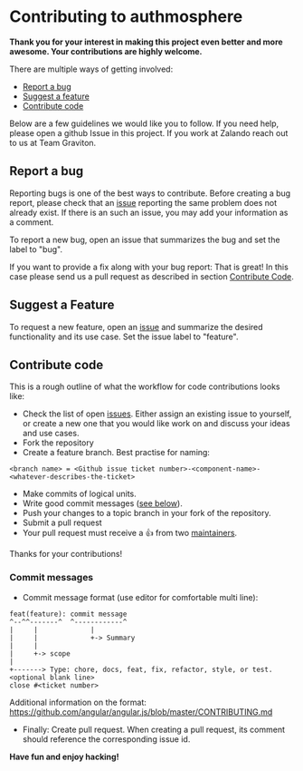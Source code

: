 # Contributing to authmosphere

**Thank you for your interest in making this project even better and more awesome. Your contributions are highly welcome.**

There are multiple ways of getting involved:

- [Report a bug](#report-a-bug)
- [Suggest a feature](#suggest-a-feature)
- [Contribute code](#contribute-code)

Below are a few guidelines we would like you to follow.
If you need help, please open a github Issue in this project. If you work at Zalando reach out to us at Team Graviton.

## Report a bug
Reporting bugs is one of the best ways to contribute. Before creating a bug report, please check that an
[issue](https://github.com/zalando-incubator/authmosphere/issues) reporting the same problem does not already exist. If there is an
such an issue, you may add your information as a comment.

To report a new bug, open an issue that summarizes the bug and set the label to "bug".

If you want to provide a fix along with your bug report: That is great! In this case please send us a pull request as
described in section [Contribute Code](#contribute-code).

## Suggest a Feature
To request a new feature, open an [issue](https://github.com/zalando-incubator/authmosphere/issues/new) and summarize the desired
functionality and its use case. Set the issue label to "feature".

## Contribute code
This is a rough outline of what the workflow for code contributions looks like:
- Check the list of open [issues](https://github.com/zalando-incubator/authmosphere/issues). Either assign an existing issue to
yourself, or create a new one that you would like work on and discuss your ideas and use cases.
- Fork the repository
- Create a feature branch. Best practise for naming:

```
<branch name> = <Github issue ticket number>-<component-name>-<whatever-describes-the-ticket>
```

- Make commits of logical units.
- Write good commit messages ([see below](#commit-messages)).
- Push your changes to a topic branch in your fork of the repository.
- Submit a pull request
- Your pull request must receive a :thumbsup: from two [maintainers](https://github.com/zalando-incubator/authmosphere/blob/master/MAINTAINERS).

Thanks for your contributions!

### Commit messages
* Commit message format (use editor for comfortable multi line):
```
feat(feature): commit message
^--^^-------^  ^------------^
|     |             |
|     |             +-> Summary
|     |
|     +-> scope
|
+-------> Type: chore, docs, feat, fix, refactor, style, or test.
<optional blank line>
close #<ticket number>
```
Additional information on the format:
https://github.com/angular/angular.js/blob/master/CONTRIBUTING.md
* Finally: Create pull request. When creating a pull request, its comment should reference the corresponding issue id.

**Have fun and enjoy hacking!**
